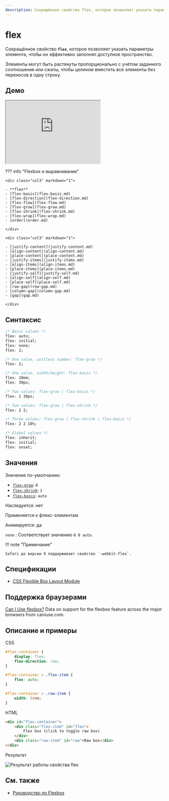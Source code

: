 ```yaml
---
description: Сокращённое свойство flex, которое позволяет указать параметры элемента, чтобы он эффективно заполнял доступное пространство
---
```


# flex

Сокращённое свойство **`flex`**, которое позволяет указать параметры элемента, чтобы он эффективно заполнял доступное пространство.

Элементы могут быть растянуты пропорционально с учётом заданного соотношения или сжаты, чтобы целиком вместить все элементы без переносов в одну строку.

## Демо

<iframe class="interactive is-default-height" height="200" src="https://interactive-examples.mdn.mozilla.net/pages/css/flex.html" title="MDN Web Docs Interactive Example" loading="lazy" data-readystate="complete"></iframe>

??? info "Flexbox и выравнивание"

    <div class="col3" markdown="1">

    - **flex**
    - [flex-basis](flex-basis.md)
    - [flex-direction](flex-direction.md)
    - [flex-flow](flex-flow.md)
    - [flex-grow](flex-grow.md)
    - [flex-shrink](flex-shrink.md)
    - [flex-wrap](flex-wrap.md)
    - [order](order.md)

    </div>

    <div class="col3" markdown="1">

    - [justify-content](justify-content.md)
    - [align-content](align-content.md)
    - [place-content](place-content.md)
    - [justify-items](justify-items.md)
    - [align-items](align-items.md)
    - [place-items](place-items.md)
    - [justify-self](justify-self.md)
    - [align-self](align-self.md)
    - [place-self](place-self.md)
    - [row-gap](row-gap.md)
    - [column-gap](column-gap.md)
    - [gap](gap.md)

    </div>

## Синтаксис

```css
/* Basic values */
flex: auto;
flex: initial;
flex: none;
flex: 2;

/* One value, unitless number: flex-grow */
flex: 2;

/* One value, width/height: flex-basis */
flex: 10em;
flex: 30px;

/* Two values: flex-grow | flex-basis */
flex: 1 30px;

/* Two values: flex-grow | flex-shrink */
flex: 2 2;

/* Three values: flex-grow | flex-shrink | flex-basis */
flex: 2 2 10%;

/* Global values */
flex: inherit;
flex: initial;
flex: unset;
```

## Значения

Значение по-умолчанию:

-   [`flex-grow`](flex-grow.md): `0`
-   [`flex-shrink`](flex-shrink.md): `1`
-   [`flex-basis`](flex-basis.md): `auto`

Наследуется: нет

Применяется к флекс-элементам

Анимируется: да

`none`
: Соответствует значению `0 0 auto`.

!!! note "Примечание"

    Safari до версии 9 поддерживает свойство `-webkit-flex`.

## Спецификации

-   [CSS Flexible Box Layout Module](https://www.w3.org/TR/css-flexbox/#flex-property)

## Поддержка браузерами

<p class="ciu_embed" data-feature="flexbox" data-periods="future_1,current,past_1,past_2">
  <a href="http://caniuse.com/#feat=flexbox">Can I Use flexbox?</a> Data on support for the flexbox feature across the major browsers from caniuse.com.
</p>

## Описание и примеры

CSS

```css
#flex-container {
	display: flex;
	flex-direction: row;
}

#flex-container > .flex-item {
	flex: auto;
}

#flex-container > .raw-item {
	width: 5rem;
}
```

HTML

```html
<div id="flex-container">
	<div class="flex-item" id="flex">
		Flex box (click to toggle raw box)
	</div>
	<div class="raw-item" id="raw">Raw box</div>
</div>
```

Результат

![Результат работы свойства flex](flex.png)

## См. также

-   [Руководство по Flexbox](../learn/flex/index.md)
